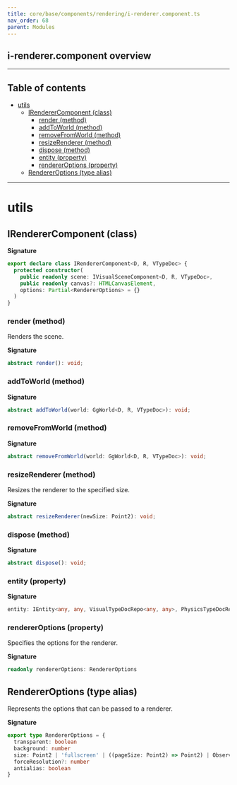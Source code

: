 ```yaml
---
title: core/base/components/rendering/i-renderer.component.ts
nav_order: 68
parent: Modules
---
```


## i-renderer.component overview

---

<h2 class="text-delta">Table of contents</h2>

- [utils](#utils)
  - [IRendererComponent (class)](#irenderercomponent-class)
    - [render (method)](#render-method)
    - [addToWorld (method)](#addtoworld-method)
    - [removeFromWorld (method)](#removefromworld-method)
    - [resizeRenderer (method)](#resizerenderer-method)
    - [dispose (method)](#dispose-method)
    - [entity (property)](#entity-property)
    - [rendererOptions (property)](#rendereroptions-property)
  - [RendererOptions (type alias)](#rendereroptions-type-alias)

---

# utils

## IRendererComponent (class)

**Signature**

```ts
export declare class IRendererComponent<D, R, VTypeDoc> {
  protected constructor(
    public readonly scene: IVisualSceneComponent<D, R, VTypeDoc>,
    public readonly canvas?: HTMLCanvasElement,
    options: Partial<RendererOptions> = {}
  )
}
```

### render (method)

Renders the scene.

**Signature**

```ts
abstract render(): void;
```

### addToWorld (method)

**Signature**

```ts
abstract addToWorld(world: GgWorld<D, R, VTypeDoc>): void;
```

### removeFromWorld (method)

**Signature**

```ts
abstract removeFromWorld(world: GgWorld<D, R, VTypeDoc>): void;
```

### resizeRenderer (method)

Resizes the renderer to the specified size.

**Signature**

```ts
abstract resizeRenderer(newSize: Point2): void;
```

### dispose (method)

**Signature**

```ts
abstract dispose(): void;
```

### entity (property)

**Signature**

```ts
entity: IEntity<any, any, VisualTypeDocRepo<any, any>, PhysicsTypeDocRepo<any, any>> | null
```

### rendererOptions (property)

Specifies the options for the renderer.

**Signature**

```ts
readonly rendererOptions: RendererOptions
```

## RendererOptions (type alias)

Represents the options that can be passed to a renderer.

**Signature**

```ts
export type RendererOptions = {
  transparent: boolean
  background: number
  size: Point2 | 'fullscreen' | ((pageSize: Point2) => Point2) | Observable<Point2>
  forceResolution?: number
  antialias: boolean
}
```
